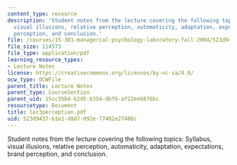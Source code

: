 ```yaml
---
content_type: resource
description: 'Student notes from the lecture covering the following topics: Syllabus,
  visual illusions, relative perception, automaticity, adaptation, expectations, brand
  perception, and conclusion.'
file: /courses/15-301-managerial-psychology-laboratory-fall-2004/523d9437b1e1d8d7092e77482e27486c_lec3perception.pdf
file_size: 114573
file_type: application/pdf
learning_resource_types:
- Lecture Notes
license: https://creativecommons.org/licenses/by-nc-sa/4.0/
ocw_type: OCWFile
parent_title: Lecture Notes
parent_type: CourseSection
parent_uid: 15cc35b4-b2d5-b354-dbf6-af22ee6876bc
resourcetype: Document
title: lec3perception.pdf
uid: 523d9437-b1e1-d8d7-092e-77482e27486c
---
```

Student notes from the lecture covering the following topics: Syllabus, visual illusions, relative perception, automaticity, adaptation, expectations, brand perception, and conclusion.
